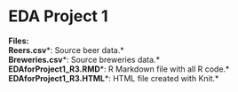 # EDA Project 1

**Files:**  
**Reers.csv***: Source beer data.*  
**Breweries.csv***: Source breweries data.*  
**EDAforProject1_R3.RMD***: R Markdown file with all R code.*  
**EDAforProject1_R3.HTML***: HTML file created with Knit.*  

